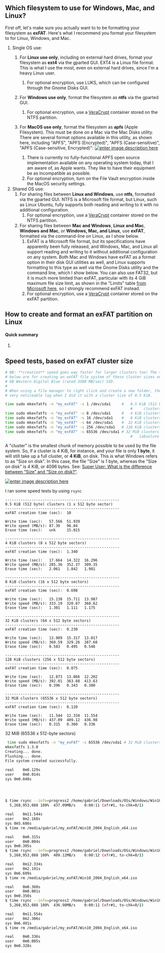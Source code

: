 <!--
GS
22 May 2023
https://unix.stackexchange.com/questions/61209/create-and-format-exfat-partition-from-linux

ADD ANSWER HERE!: https://unix.stackexchange.com/questions/61209/create-and-format-exfat-partition-from-linux

gparted: create partition

`sudo apt install` stuff: https://itsfoss.com/format-exfat-linux/

```bash
sudo umount /media/gabriel/my_exFAT
# each sector is 512 bytes! gparted: View -> Device Information -> see "Sector size"
# https://manpages.ubuntu.com/manpages/bionic/man8/mkexfatfs.8.html
sudo mkexfatfs -n "my_exFAT" -s 8 /dev/sda1  # `-s 8` -> 4 KiB cluster size!
```
-->


## Which filesystem to use for Windows, Mac, and Linux?

First off, let's make sure you actually want to to be formatting your filesystem as **exFAT**. Here's what I recommend you format your filesystem to for Linux, Windows, and Mac.

1. Single OS use:
    1. For **Linux use only**, including on external hard drives, format your filesystem as **ext4** via the gparted GUI. EXT4 is a Linux file format. This is what I use the most, even on external hard drives, since I'm a heavy Linux user.
        1. For optional encryption, use LUKS, which can be configured through the Gnome Disks GUI.
    1. For **Windows use only**, format the filesystem as **ntfs** via the gparted GUI.
        1. For optional encryption, use a [VeraCrypt](https://www.veracrypt.fr/en/Downloads.html) container stored on the NTFS partition.
    1. For **MacOS use only**, format the filesystem as **apfs** (Apple Filesystem). This must be done on a Mac via the Mac Disks utility. There are several format options available in this utility, as shown here, including "APFS", "APFS (Encrypted)", "APFS (Case-sensitive)", "APFS (Case-sensitive, Encrypted)":
        [![enter image description here][1]][1]

        1. There is currently no fully-functional APFS open source implementation available on any operating system today, that I am aware of, as Apple wants. They like to have their equipment be as incompatible as possible.
        1. For optional encryption, turn on the File Vault encryption inside the MacOS security settings.
1. Shared OS use:
    1. For sharing files between **Linux and Windows**, use **ntfs**, formatted via the gparted GUI. NTFS is a Microsoft file format, but Linux, such as Linux Ubuntu, fully supports both reading and writing to it with no additional configuration.
        1. For optional encryption, use a [VeraCrypt](https://www.veracrypt.fr/en/Downloads.html) container stored on the NTFS partition.
    1. For sharing files between **Mac and Windows**, **Linux and Mac**, **Windows and Mac**, or **Windows, Mac, and Linux**, use **exFAT**, formatted via the command-line on Linux, as I show below. 
        1. ExFAT is a Microsoft file format, but its specifications have apparently been fully released, and Windows, Mac, and Linux all support reading and writing to it without additional configuration on any system. Both Mac and Windows have exFAT as a format option in their disk GUI utilities as well, and Linux supports formatting to this type as well via the Gnome Disks utility and the command line, which I show below. You can also use FAT32, but it is much more limited than exFAT, particular with its 4 GiB maximum file size limit, as shown in the "Limits" table [from Microsoft here](https://learn.microsoft.com/en-us/windows/win32/fileio/filesystem-functionality-comparison), so I strongly recommend exFAT instead.
        1. For optional encryption, use a [VeraCrypt](https://www.veracrypt.fr/en/Downloads.html) container stored on the exFAT partition.


## How to create and format an exFAT partition on Linux

#### Quick summary
1. 


## Speed tests, based on exFAT cluster size

```bash
# NB: **creation** speed goes way faster for larger clusters too! The times
# below are for creating an exFAT file system of these cluster sizes on a 500
# GB Western Digital Blue (rated 3500 MB/sec) SSD.
#
# When using a file manager to right click and create a new folder, there was a
# very noticeable lag when I did it with a cluster size of 0.5 KiB. 

time sudo mkexfatfs -n "my_exFAT" -s 1 /dev/sda1     #   0.5 KiB (512 byte) 
                                                         #     clusters    (10 sec)
time sudo mkexfatfs -n "my_exFAT" -s 8 /dev/sda1     #   4 KiB clusters (1.340 sec)
time sudo mkexfatfs -n "my_exFAT" -s 16 /dev/sda1    #   8 KiB clusters (0.698 sec)
time sudo mkexfatfs -n "my_exFAT" -s 64 /dev/sda1    #  32 KiB clusters (0.230 sec)
time sudo mkexfatfs -n "my_exFAT" -s 256 /dev/sda1   # 128 KiB clusters (0.075 sec)
time sudo mkexfatfs -n "my_exFAT" -s 65536 /dev/sda1 # 32 MiB clusters (0.120 sec) 
                                                         #   [absolute max cluster size allowed!]
```

A "cluster" is the smallest chunk of memory possible to be used by the file system. So, if a cluster is 4 KiB, for instance, and your file is only **1 byte**, it will still take up a full cluster, or **4 KiB**, on disk. This is what Windows refers to as "Size on disk". In this case, the file "Size" is 1 byte, whereas the "Size on disk" is 4 KiB, or 4096 bytes. See: [Super User: What is the difference between “Size” and “Size on disk?”](https://superuser.com/a/66826/425838).

[![enter image description here][2]][2]


I ran some speed tests by using `rsync` 

```
----------------------------------------------------
0.5 KiB (512 byte) clusters (1 x 512 byte sector)
----------------------------------------------------
exFAT creation time (sec):  10

Write time (sec):   57.566  51.939
Write speed (MB/s): 87.36   96.84
Erase time (sec):   unk     15.015

----------------------------------------------------
4 KiB clusters (8 x 512 byte sectors)
----------------------------------------------------
exFAT creation time (sec):  1.340

Write time (sec):   17.664  14.322  16.296
Write speed (MB/s): 285.36  352.37  309.35
Erase time (sec):   2.061   1.842   1.981

----------------------------------------------------
8 KiB clusters (16 x 512 byte sectors)
----------------------------------------------------
exFAT creation time (sec):  0.698

Write time (sec):   15.138  15.711  13.987
Write speed (MB/s): 333.19  320.87  360.62
Erase time (sec):   1.301   1.111   1.175

----------------------------------------------------
32 KiB clusters (64 x 512 byte sectors)
----------------------------------------------------
exFAT creation time (sec):  0.230

Write time (sec):   13.989  15.317  13.017
Write speed (MB/s): 360.59  329.26  387.60
Erase time (sec):   0.583   0.495   0.546

----------------------------------------------------
128 KiB clusters (256 x 512 byte sectors)
----------------------------------------------------
exFAT creation time (sec):  0.075

Write time (sec):   12.873  13.866  12.202
Write speed (MB/s): 392.01  363.88  413.63
Erase time (sec):   0.396   0.343   0.380

----------------------------------------------------
32 MiB clusters (65536 x 512 byte sectors)
----------------------------------------------------
exFAT creation time (sec):  0.120

Write time (sec):   11.544  12.334  11.554
Write speed (MB/s): 437.09  409.12  436.98
Erase time (sec):   0.315   0.360   0.336
```


32 MiB (65536 x 512-byte sectors)
```bash
 time sudo mkexfatfs -n "my_exFAT" -s 65536 /dev/sda1 # 32 MiB clusters (0.075 sec) 
mkexfatfs 1.3.0
Creating... done.
Flushing... done.
File system created successfully.

real    0m0.129s
user    0m0.014s
sys 0m0.048s




$ time rsync --info=progress2 /home/gabriel/Downloads/OSs/Windows/Win10_2004_English_x64.iso /media/gabriel/my_exFAT/
  5,268,953,088 100%  437.09MB/s    0:00:11 (xfr#1, to-chk=0/1)

real    0m11.544s
user    0m2.168s
sys 0m5.686s
$ time rm /media/gabriel/my_exFAT/Win10_2004_English_x64.iso 

real    0m0.315s
user    0m0.004s
sys 0m0.305s
$ time rsync --info=progress2 /home/gabriel/Downloads/OSs/Windows/Win10_2004_English_x64.iso /media/gabriel/my_exFAT/
  5,268,953,088 100%  409.12MB/s    0:00:12 (xfr#1, to-chk=0/1)

real    0m12.334s
user    0m2.191s
sys 0m6.609s
$ time rm /media/gabriel/my_exFAT/Win10_2004_English_x64.iso 

real    0m0.360s
user    0m0.001s
sys 0m0.350s
$ time rsync --info=progress2 /home/gabriel/Downloads/OSs/Windows/Win10_2004_English_x64.iso /media/gabriel/my_exFAT/
  5,268,953,088 100%  436.98MB/s    0:00:11 (xfr#1, to-chk=0/1)

real    0m11.554s
user    0m2.306s
sys 0m6.401s
$ time rm /media/gabriel/my_exFAT/Win10_2004_English_x64.iso 

real    0m0.336s
user    0m0.005s
sys 0m0.328s

```




  [1]: https://i.stack.imgur.com/al2Xg.jpg
  [2]: https://i.stack.imgur.com/8hsqy.jpg
